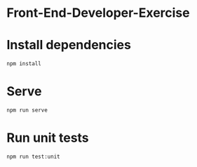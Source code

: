 # Front-End-Developer-Exercise

# Install dependencies
`npm install`

# Serve 
`npm run serve`

# Run unit tests
`npm run test:unit`